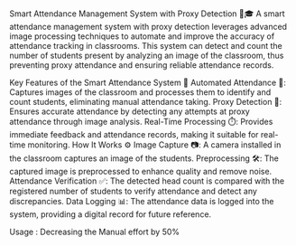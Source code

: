 Smart Attendance Management System with Proxy Detection 📸🎓
A smart attendance management system with proxy detection leverages advanced image processing techniques to automate and improve the accuracy of attendance tracking in classrooms. This system can detect and count the number of students present by analyzing an image of the classroom, thus preventing proxy attendance and ensuring reliable attendance records.

Key Features of the Smart Attendance System 🔑
Automated Attendance 📝: Captures images of the classroom and processes them to identify and count students, eliminating manual attendance taking.
Proxy Detection 🚫: Ensures accurate attendance by detecting any attempts at proxy attendance through image analysis.
Real-Time Processing ⏱️: Provides immediate feedback and attendance records, making it suitable for real-time monitoring.
How It Works ⚙️
Image Capture 📷: A camera installed in the classroom captures an image of the students.
Preprocessing 🛠️: The captured image is preprocessed to enhance quality and remove noise.
Attendance Verification ✅: The detected head count is compared with the registered number of students to verify attendance and detect any discrepancies.
Data Logging 📊: The attendance data is logged into the system, providing a digital record for future reference.

Usage : Decreasing the Manual effort by 50%

